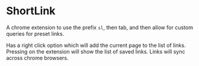 # ShortLink

A chrome extension to use the prefix `sl`, then tab, and then allow for custom queries for preset links.

Has a right click option which will add the current page to the list of links.
Pressing on the extension will show the list of saved links.
Links will sync across chrome browsers.
